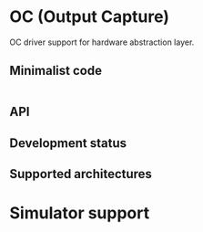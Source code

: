 # OC (Output Capture)

OC driver support for hardware abstraction layer.

## Minimalist code

```C

```

## API

## Development status

## Supported architectures

# Simulator support
